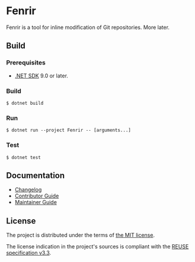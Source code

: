 <!--
SPDX-FileCopyrightText: 2020-2025 Fenrir contributors <https://github.com/ForNeVeR/Fenrir>

SPDX-License-Identifier: MIT
-->

Fenrir
======

Fenrir is a tool for inline modification of Git repositories. More later.

Build
-----

### Prerequisites

- [.NET SDK][dotnet-sdk] 9.0 or later.

### Build

```console
$ dotnet build
```

### Run

```console
$ dotnet run --project Fenrir -- [arguments...]
```

### Test

```console
$ dotnet test
```

Documentation
-------------
- [Changelog][docs.changelog]
- [Contributor Guide][docs.contributing]
- [Maintainer Guide][docs.maintaining]

License
-------
The project is distributed under the terms of [the MIT license][docs.license].

The license indication in the project's sources is compliant with the [REUSE specification v3.3][reuse.spec].

[docs.changelog]: CHANGELOG.md
[docs.contributing]: CONTRIBUTING.md
[docs.license]: LICENSE.txt
[docs.maintaining]: MAINTAINING.md
[dotnet-sdk]: https://dot.net/
[reuse.spec]: https://reuse.software/spec-3.3/
